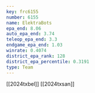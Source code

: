 ```yaml
---
key: frc6155
number: 6155
name: ElektraBots
epa_end: 8.06
auto_epa_end: 3.74
teleop_epa_end: 3.3
endgame_epa_end: 1.03
winrate: 0.4074
district_epa_rank: 128
district_epa_percentile: 0.3191
type: Team
---
```

[[2024txbel]]
[[2024txsan]]
